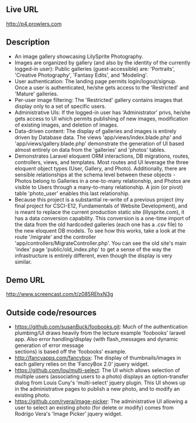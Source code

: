 ## Live URL
<http://p4.prowlers.com>

## Description
* An image gallery showcasing LilySprite Photography.
* Images are organized by gallery (and also by the identity of the currently logged-in user): Public galleries (guest-accessible) are: 'Portraits', 'Creative Photography', 'Fantasy Edits', and 'Modeling'. 
* User authentication: The landing page permits login/logout/signup. Once a user is authenticated, he/she gets access to the 'Restricted' and 'Mature' galleries.
* Per-user image filtering: The 'Restricted' gallery contains images that display only to a set of specific users.
* Administrative UIs: If the logged-in user has 'Administrator' privs, he/she gets access to UI which permits publishing of new images, modification of existing images, and deletion of images.
* Data-driven content: The display of galleries and images is entirely driven by Database data. The views 'app/views/index.blade.php' and 'app/views/gallery.blade.php' demonstrate the generation of UI based almost entirely on data from the 'galleries' and 'photos' tables.
* Demonstrates Laravel eloquent ORM interactions, DB migrations, routes, controllers, views, and templates. Most routes and UI leverage the three eloquent object types (User, Gallery, and Photo). Additionally, there are sensible relationships at the schema level between these objects - Photos belong to Galleries in a one-to-many relationship, and Photos are visible to Users through a many-to-many relationship. A join (or pivot) table 'photo_user' enables this last relationship.
* Because this project is a substantial re-write of a previous project (my final project for CSCI-E12, Fundamentals of Website Development), and is meant to replace the current production static site (lilysprite.com), it has a data conversion capability. This conversion is a one-time import of the data from the old hardcoded galleries (each one has a .csv file) to the new eloquent DB models. To see how this works, take a look at the route '/migrate' and the controller 'app/controllers/MigrateController.php'. You can see the old site's main 'index' page 'public/old_index.php' to get a sense of the way the infrastructure is entirely different, even though the display is very similar.

## Demo URL
<http://www.screencast.com/t/z085REhxN3g>

## Outside code/resources
* https://github.com/susanBuck/foobooks.git: Much of the authentication plumbing/UI draws heavily from the lecture example 'foobooks' laravel app. Also error handling/display (with flash_messages and dynamic generation of error message <div> sections) is based off the 'foobooks' example.
* http://fancyapps.com/fancybox: The display of thumbnails/images in each gallery relies on the 'FancyBox 2.0' jquery widget.
* https://github.com/lou/multi-select: The UI which allows selection of multiple users (associating users to a photo) displays an option-transfer dialog from Louis Cuny's 'multi-select' jquery plugin. This UI shows up in the administrative pages to publish a new photo, and to modify an existing photo.
* https://github.com/rvera/image-picker: The administrative UI allowing a user to select an existing photo (for delete or modify) comes from Rodrigo Vera's 'Image Picker' jquery widget.




